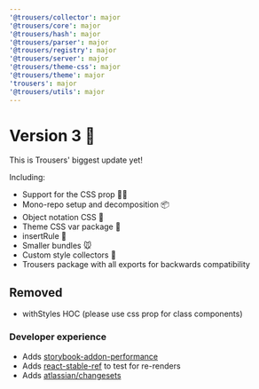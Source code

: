 ```yaml
---
'@trousers/collector': major
'@trousers/core': major
'@trousers/hash': major
'@trousers/parser': major
'@trousers/registry': major
'@trousers/server': major
'@trousers/theme-css': major
'@trousers/theme': major
'trousers': major
'@trousers/utils': major
---
```


# Version 3 🎉

This is Trousers' biggest update yet!

Including:

-   Support for the CSS prop 👩‍🎤
-   Mono-repo setup and decomposition 📦
-   Object notation CSS 🍞
-   Theme CSS var package 🎨
-   insertRule 🏹
-   Smaller bundles 🐭
-   Custom style collectors 🕺
-   Trousers package with all exports for backwards compatibility

## Removed

-   withStyles HOC (please use css prop for class components)

### Developer experience

-   Adds [storybook-addon-performance](https://github.com/atlassian-labs/storybook-addon-performance)
-   Adds [react-stable-ref](https://github.com/danieldelcore/react-stable-ref) to test for re-renders
-   Adds [atlassian/changesets](https://github.com/atlassian/changesets)
